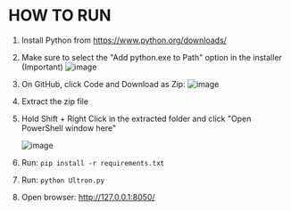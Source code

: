 

# HOW TO RUN

1. Install Python from https://www.python.org/downloads/

2. Make sure to select the "Add python.exe to Path" option in the installer (Important)
   ![image](https://github.com/user-attachments/assets/31507aff-c022-4dd4-8a53-fc4dbfd4fb08)

3. On GitHub, click Code and Download as Zip:
![image](https://github.com/user-attachments/assets/810a5a4e-65c6-4f33-a601-e9b6c852b426)

   
4. Extract the zip file
   
5. Hold Shift + Right Click in the extracted folder and click "Open PowerShell window here"
   
   ![image](https://github.com/user-attachments/assets/b3b876aa-986f-4666-ae48-e64dd29aba84)

6. Run: `pip install -r requirements.txt`
    
7. Run: `python Ultron.py`

8. Open browser: http://127.0.0.1:8050/
